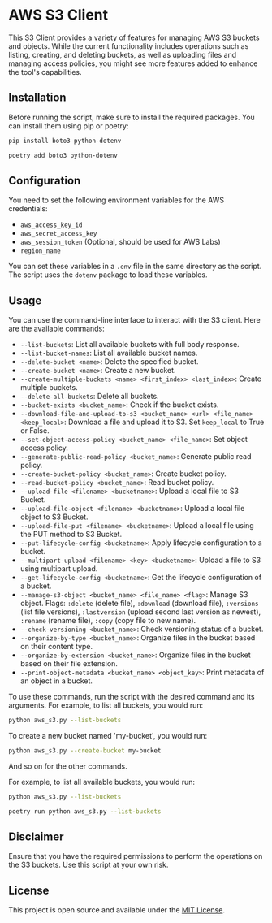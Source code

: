 # AWS S3 Client

This S3 Client provides a variety of features for managing AWS S3 buckets and objects. While the current functionality includes operations such as listing, creating, and deleting buckets, as well as uploading files and managing access policies, you might see more features added to enhance the tool's capabilities.

## Installation

Before running the script, make sure to install the required packages. You can install them using pip or poetry:

```bash
pip install boto3 python-dotenv
```
```bash
poetry add boto3 python-dotenv
```

## Configuration

You need to set the following environment variables for the AWS credentials:

- `aws_access_key_id`
- `aws_secret_access_key`
- `aws_session_token` (Optional, should be used for AWS Labs)
- `region_name` 

You can set these variables in a `.env` file in the same directory as the script. The script uses the `dotenv` package to load these variables.

## Usage

You can use the command-line interface to interact with the S3 client. Here are the available commands:

- `--list-buckets`: List all available buckets with full body response.
- `--list-bucket-names`: List all available bucket names.
- `--delete-bucket <name>`: Delete the specified bucket.
- `--create-bucket <name>`: Create a new bucket.
- `--create-multiple-buckets <name> <first_index> <last_index>`: Create multiple buckets.
- `--delete-all-buckets`: Delete all buckets.
- `--bucket-exists <bucket_name>`: Check if the bucket exists.
- `--download-file-and-upload-to-s3 <bucket_name> <url> <file_name> <keep_local>`: Download a file and upload it to S3. Set `keep_local` to True or False.
- `--set-object-access-policy <bucket_name> <file_name>`: Set object access policy.
- `--generate-public-read-policy <bucket_name>`: Generate public read policy.
- `--create-bucket-policy <bucket_name>`: Create bucket policy.
- `--read-bucket-policy <bucket_name>`: Read bucket policy.
- `--upload-file <filename> <bucketname>`: Upload a local file to S3 Bucket.
- `--upload-file-object <filename> <bucketname>`: Upload a local file object to S3 Bucket.
- `--upload-file-put <filename> <bucketname>`: Upload a local file using the PUT method to S3 Bucket.
- `--put-lifecycle-config <bucketname>`: Apply lifecycle configuration to a bucket.
- `--multipart-upload <filename> <key> <bucketname>`: Upload a file to S3 using multipart upload.
- `--get-lifecycle-config <bucketname>`: Get the lifecycle configuration of a bucket.
- `--manage-s3-object <bucket_name> <file_name> <flag>`: Manage S3 object. Flags: `:delete` (delete file), `:download` (download file), `:versions` (list file versions), `:lastversion` (upload second last version as newest), `:rename` (rename file), `:copy` (copy file to new name).
- `--check-versioning <bucket_name>`: Check versioning status of a bucket.
- `--organize-by-type <bucket_name>`: Organize files in the bucket based on their content type.
- `--organize-by-extension <bucket_name>`: Organize files in the bucket based on their file extension.
- `--print-object-metadata <bucket_name> <object_key>`: Print metadata of an object in a bucket.

To use these commands, run the script with the desired command and its arguments. For example, to list all buckets, you would run:

```bash
python aws_s3.py --list-buckets
```

To create a new bucket named 'my-bucket', you would run:

```bash
python aws_s3.py --create-bucket my-bucket
```

And so on for the other commands.

For example, to list all available buckets, you would run:

```bash
python aws_s3.py --list-buckets
```
```bash
poetry run python aws_s3.py --list-buckets
```

## Disclaimer

Ensure that you have the required permissions to perform the operations on the S3 buckets. Use this script at your own risk.

## License

This project is open source and available under the [MIT License](LICENSE).
